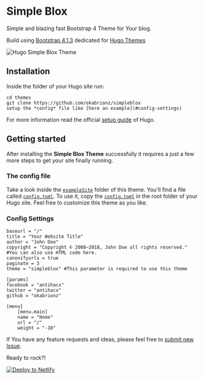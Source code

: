 # Simple Blox
Simple and blazing fast Bootstrap 4 Theme for Your blog.

Build using [Bootstrap 4.1.3](https://getbootstrap.com/) dedicated for [Hugo Themes](https://themes.gohugo.io/)

![Hugo Simple Blox Theme](https://raw.githubusercontent.com/okabrionz/simpleblox/master/images/screenshot.jpg)


## Installation

Inside the folder of your Hugo site run:

    cd themes
    git clone https://github.com/okabrionz/simpleblox
    setup the *config* file like [here an example](#config-settings)

For more information read the official [setup guide](//gohugo.io/overview/installing/) of Hugo.


## Getting started

After installing the **Simple Blox Theme** successfully it requires a just a few more steps to get your site finally running.


### The config file

Take a look inside the [`exampleSite`](//github.com/okabrionz/simpleblox/tree/master/exampleSite) folder of this theme. You'll find a file called [`config.toml`](//github.com/okabrionz/simpleblox/blob/master/exampleSite/config.toml). To use it, copy the [`config.toml`](//github.com/okabrionz/simpleblox/blob/master/exampleSite/config.toml) in the root folder of your Hugo site. Feel free to customize this theme as you like.

### Config Settings

```
baseurl = "/"
title = "Your Website Title"
author = "John Doe"
copyright = "Copyright © 2008–2018, John Doe all rights reserved." #You can also use HTML code here.
canonifyurls = true
paginate = 3
theme = "simpleblox" #This parameter is required to use this theme

[params]
facebook = "antihacx"
twitter = "antihacx"
github = "okabrionz"

[menu]
    [menu.main]
    name = "Home"
    url = "/"
    weight = "-10"
```
If You have any feature requests and ideas, please feel free to [submit new Issue](https://github.com/okabrionz/simpleblox/issues/new).

Ready to rock?!

[![Deploy to Netlify](https://www.netlify.com/img/deploy/button.svg)](https://app.netlify.com/start/deploy?repository=https://github.com/okabrionz/simplebloxDeploy)

